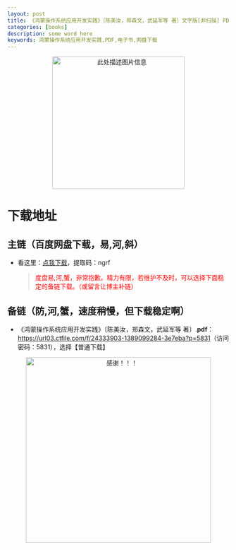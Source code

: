 ```yaml
---
layout: post
title: 《鸿蒙操作系统应用开发实践》〔陈美汝，郑森文，武延军等 著〕文字版[非扫描] PDF 电子书网盘下载
categories: [books]
description: some word here
keywords: 鸿蒙操作系统应用开发实践,PDF,电子书,网盘下载
---
```


<div align="center"><img src="https://qweree.cn/wp-content/uploads/2024/10/hmczxtyykfsj-tuya.jpeg" alt="此处描述图片信息" width="300px" height="auto"></div>

# 下载地址

## 主链（百度网盘下载，易,河,斜）

- 看这里：[点我下载](https://pan.baidu.com/s/1iMXUbSbtZQZjDcqDmnWUyw?pwd=ngrf)，提取码：ngrf

  > <p style="color:red" >度盘易,河,蟹，非常抱歉。精力有限，若维护不及时，可以选择下面稳定的备链下载。（或留言让博主补链）</p>

## 备链（防,河,蟹，速度稍慢，但下载稳定啊）

- 《鸿蒙操作系统应用开发实践》〔陈美汝，郑森文，武延军等 著〕.**pdf**：<https://url03.ctfile.com/f/24333903-1389099284-3e7eba?p=5831>（访问密码：5831），选择【普通下载】

<div align="center"><img src="https://pic.imgdb.cn/item/6707df6bd29ded1a8ce37031.gif" alt="感谢！！！" width="420px" height="auto"/></div>
